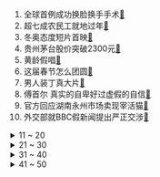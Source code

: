 1. 全球首例成功换脸换手手术[:link:](https://s.weibo.com/weibo?q=%23全球首例成功换脸换手手术%23&Refer=top)
2. 超七成农民工就地过年[:link:](https://s.weibo.com/weibo?q=%23超七成农民工就地过年%23&Refer=top)
3. 冬奥态度短片首映[:link:](https://s.weibo.com/weibo?q=%23冬奥态度短片首映%23&Refer=top)
4. 贵州茅台股价突破2300元[:link:](https://s.weibo.com/weibo?q=%23贵州茅台股价突破2300元%23&Refer=top)
5. 黄龄假唱[:link:](https://s.weibo.com/weibo?q=%23黄龄假唱%23&Refer=top)
6. 这届春节怎么团圆[:link:](https://s.weibo.com/weibo?q=%23这届春节怎么团圆%23&Refer=top)
7. 男人装丁真大片[:link:](https://s.weibo.com/weibo?q=%23男人装丁真大片%23&Refer=top)
8. 傅首尔 真实的自卑好过虚假的自信[:link:](https://s.weibo.com/weibo?q=%23傅首尔%20真实的自卑好过虚假的自信%23&Refer=top)
9. 官方回应湖南永州市场卖现宰活猫[:link:](https://s.weibo.com/weibo?q=%23官方回应湖南永州市场卖现宰活猫%23&Refer=top)
10. 外交部就BBC假新闻提出严正交涉[:link:](https://s.weibo.com/weibo?q=%23外交部就BBC假新闻提出严正交涉%23&Refer=top)
<details>
<summary>11 ~ 20</summary>

11. 虾米音乐关停[:link:](https://s.weibo.com/weibo?q=%23虾米音乐关停%23&Refer=top)
12. 王安宇Grunt人设[:link:](https://s.weibo.com/weibo?q=%23王安宇Grunt人设%23&Refer=top)
13. 美国说唱歌手在额头安装11克拉粉钻[:link:](https://s.weibo.com/weibo?q=%23美国说唱歌手在额头安装11克拉粉钻%23&Refer=top)
14. 杨丽萍作品将上云南春晚[:link:](https://s.weibo.com/weibo?q=%23杨丽萍作品将上云南春晚%23&Refer=top)
15. 黑龙江新增5例确诊[:link:](https://s.weibo.com/weibo?q=%23黑龙江新增5例确诊%23&Refer=top)
16. 近70家公司发布退市风险提示[:link:](https://s.weibo.com/weibo?q=%23近70家公司发布退市风险提示%23&Refer=top)
17. 胡杏儿7个月孕肚大片[:link:](https://s.weibo.com/weibo?q=%23胡杏儿7个月孕肚大片%23&Refer=top)
18. 翟潇闻坐飞机像极了我本人[:link:](https://s.weibo.com/weibo?q=%23翟潇闻坐飞机像极了我本人%23&Refer=top)
19. 韩商言又问吴白借钱[:link:](https://s.weibo.com/weibo?q=%23韩商言又问吴白借钱%23&Refer=top)
20. 人类的本质是爱看热闹[:link:](https://s.weibo.com/weibo?q=%23人类的本质是爱看热闹%23&Refer=top)
</details>
<details>
<summary>21 ~ 30</summary>

21. 李一桐看过胡一天头顶[:link:](https://s.weibo.com/weibo?q=%23李一桐看过胡一天头顶%23&Refer=top)
22. 艾情误以为吴白让她擦头发[:link:](https://s.weibo.com/weibo?q=%23艾情误以为吴白让她擦头发%23&Refer=top)
23. 从不让人失望的评论区[:link:](https://s.weibo.com/weibo?q=%23从不让人失望的评论区%23&Refer=top)
24. 吴白盯妻狂魔[:link:](https://s.weibo.com/weibo?q=%23吴白盯妻狂魔%23&Refer=top)
25. 上海浦东发现相关人员核酸结果可疑[:link:](https://s.weibo.com/weibo?q=%23上海浦东发现相关人员核酸结果可疑%23&Refer=top)
26. 侯明昊改剧名叫婳婳的baby[:link:](https://s.weibo.com/weibo?q=%23侯明昊改剧名叫婳婳的baby%23&Refer=top)
27. 上海新增1例本地确诊病例[:link:](https://s.weibo.com/weibo?q=%23上海新增1例本地确诊病例%23&Refer=top)
28. 蔡徐坤情人婚纱舞台[:link:](https://s.weibo.com/weibo?q=%23蔡徐坤情人婚纱舞台%23&Refer=top)
29. 福牛[:link:](https://s.weibo.com/weibo?q=%23福牛%23&Refer=top)
30. 死缓二审案件一律开庭审理[:link:](https://s.weibo.com/weibo?q=%23死缓二审案件一律开庭审理%23&Refer=top)
</details>
<details>
<summary>31 ~ 40</summary>

31. 宋亚轩变声后唱兰花草[:link:](https://s.weibo.com/weibo?q=%23宋亚轩变声后唱兰花草%23&Refer=top)
32. 王冰冰采访丁真[:link:](https://s.weibo.com/weibo?q=%23王冰冰采访丁真%23&Refer=top)
33. 毛不易唱歌太好哭了[:link:](https://s.weibo.com/weibo?q=%23毛不易唱歌太好哭了%23&Refer=top)
34. 帝吧[:link:](https://s.weibo.com/weibo?q=%23帝吧%23&Refer=top)
35. 汪文斌拿照片点名涉疆谎言制造者[:link:](https://s.weibo.com/weibo?q=%23汪文斌拿照片点名涉疆谎言制造者%23&Refer=top)
36. 我国成功发射通信技术试验卫星六号[:link:](https://s.weibo.com/weibo?q=%23我国成功发射通信技术试验卫星六号%23&Refer=top)
37. 父母该不该告诉孩子家里不富裕[:link:](https://s.weibo.com/weibo?q=%23父母该不该告诉孩子家里不富裕%23&Refer=top)
38. 李佳琦张韶涵合唱[:link:](https://s.weibo.com/weibo?q=%23李佳琦张韶涵合唱%23&Refer=top)
39. 存款基准利率要长期保留[:link:](https://s.weibo.com/weibo?q=%23存款基准利率要长期保留%23&Refer=top)
40. 第一视角滑全国最难雪道[:link:](https://s.weibo.com/weibo?q=%23第一视角滑全国最难雪道%23&Refer=top)
</details>
<details>
<summary>41 ~ 50</summary>

41. 席瑞发言太好哭了[:link:](https://s.weibo.com/weibo?q=%23席瑞发言太好哭了%23&Refer=top)
42. RUN ON[:link:](https://s.weibo.com/weibo?q=%23RUN%20ON%23&Refer=top)
43. 为了零花钱能有多拼[:link:](https://s.weibo.com/weibo?q=%23为了零花钱能有多拼%23&Refer=top)
44. 中国成功实施陆基中段反导拦截技术试验[:link:](https://s.weibo.com/weibo?q=%23中国成功实施陆基中段反导拦截技术试验%23&Refer=top)
45. 玲珑证明自己是神主[:link:](https://s.weibo.com/weibo?q=%23玲珑证明自己是神主%23&Refer=top)
46. 盛淮南洛枳公主抱[:link:](https://s.weibo.com/weibo?q=%23盛淮南洛枳公主抱%23&Refer=top)
47. 新疆夜空火箭云[:link:](https://s.weibo.com/weibo?q=%23新疆夜空火箭云%23&Refer=top)
48. 还有6天就过年了[:link:](https://s.weibo.com/weibo?q=%23还有6天就过年了%23&Refer=top)
49. 卫健委称对返乡群众乱加码是懒政[:link:](https://s.weibo.com/weibo?q=%23卫健委称对返乡群众乱加码是懒政%23&Refer=top)
50. 新冠病毒能消灭肿瘤吗[:link:](https://s.weibo.com/weibo?q=%23新冠病毒能消灭肿瘤吗%23&Refer=top)
</details>